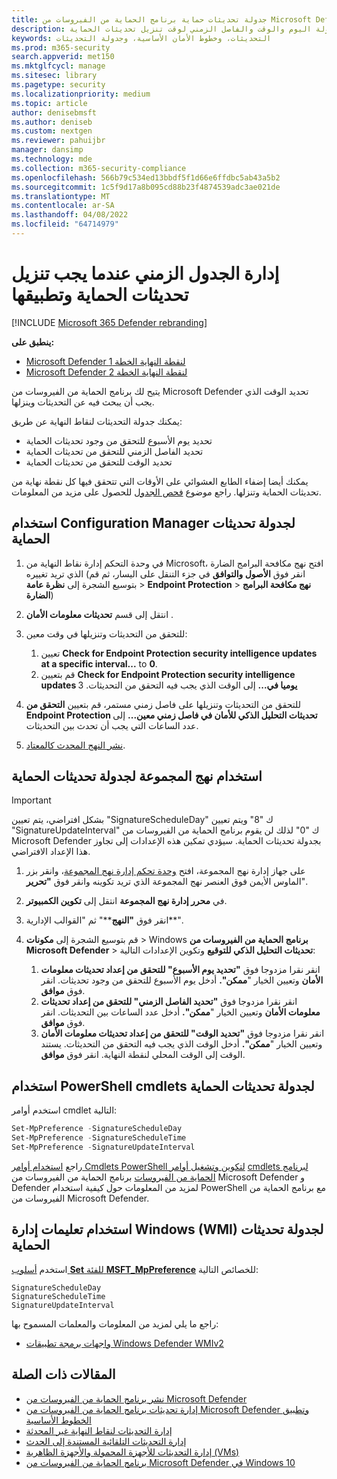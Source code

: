 ```yaml
---
title: جدولة تحديثات حماية برنامج الحماية من الفيروسات من Microsoft Defender
description: جدولة اليوم والوقت والفاصل الزمني لوقت تنزيل تحديثات الحماية
keywords: التحديثات، وخطوط الأمان الأساسية، وجدولة التحديثات
ms.prod: m365-security
search.appverid: met150
ms.mktglfcycl: manage
ms.sitesec: library
ms.pagetype: security
ms.localizationpriority: medium
ms.topic: article
author: denisebmsft
ms.author: deniseb
ms.custom: nextgen
ms.reviewer: pahuijbr
manager: dansimp
ms.technology: mde
ms.collection: m365-security-compliance
ms.openlocfilehash: 566b79c534ed13bbdf5f1d66e6ffdbc5ab43a5b2
ms.sourcegitcommit: 1c5f9d17a8b095cd88b23f4874539adc3ae021de
ms.translationtype: MT
ms.contentlocale: ar-SA
ms.lasthandoff: 04/08/2022
ms.locfileid: "64714979"
---
```

# <a name="manage-the-schedule-for-when-protection-updates-should-be-downloaded-and-applied"></a>إدارة الجدول الزمني عندما يجب تنزيل تحديثات الحماية وتطبيقها

[!INCLUDE [Microsoft 365 Defender rebranding](../../includes/microsoft-defender.md)]


**ينطبق على:**
- [Microsoft Defender لنقطة النهاية الخطة 1](https://go.microsoft.com/fwlink/p/?linkid=2154037)
- [Microsoft Defender لنقطة النهاية الخطة 2](https://go.microsoft.com/fwlink/p/?linkid=2154037)

يتيح لك برنامج الحماية من الفيروسات من Microsoft Defender تحديد الوقت الذي يجب أن يبحث فيه عن التحديثات وينزلها.

يمكنك جدولة التحديثات لنقاط النهاية عن طريق:

- تحديد يوم الأسبوع للتحقق من وجود تحديثات الحماية
- تحديد الفاصل الزمني للتحقق من تحديثات الحماية
- تحديد الوقت للتحقق من تحديثات الحماية

يمكنك أيضا إضفاء الطابع العشوائي على الأوقات التي تتحقق فيها كل نقطة نهاية من تحديثات الحماية وتنزلها. راجع موضوع [فحص الجدول](scheduled-catch-up-scans-microsoft-defender-antivirus.md) للحصول على مزيد من المعلومات.

## <a name="use-configuration-manager-to-schedule-protection-updates"></a>استخدام Configuration Manager لجدولة تحديثات الحماية

1. في وحدة التحكم إدارة نقاط النهاية من Microsoft، افتح نهج مكافحة البرامج الضارة الذي تريد تغييره (انقر فوق **الأصول والتوافق** في جزء التنقل على اليسار، ثم قم بتوسيع الشجرة إلى **نظرة عامة** \> **Endpoint Protection** \> **نهج مكافحة البرامج الضارة**)

2. انتقل إلى قسم **تحديثات معلومات الأمان** .

3. للتحقق من التحديثات وتنزيلها في وقت معين:
      1. تعيين **Check for Endpoint Protection security intelligence updates at a specific interval...** to **0**.
      2. قم بتعيين **Check for Endpoint Protection security intelligence updates يوميا في...** إلى الوقت الذي يجب فيه التحقق من التحديثات.
      3
4. للتحقق من التحديثات وتنزيلها على فاصل زمني مستمر، قم بتعيين **التحقق من Endpoint Protection تحديثات التحليل الذكي للأمان في فاصل زمني معين...** إلى عدد الساعات التي يجب أن تحدث بين التحديثات.

5. [نشر النهج المحدث كالمعتاد](/sccm/protect/deploy-use/endpoint-antimalware-policies#deploy-an-antimalware-policy-to-client-computers).

## <a name="use-group-policy-to-schedule-protection-updates"></a>استخدام نهج المجموعة لجدولة تحديثات الحماية

> [!IMPORTANT]
> بشكل افتراضي، يتم تعيين "SignatureScheduleDay" ك "8" ويتم تعيين "SignatureUpdateInterval" ك "0" لذلك لن يقوم برنامج الحماية من الفيروسات من Microsoft Defender بجدولة تحديثات الحماية.
سيؤدي تمكين هذه الإعدادات إلى تجاوز هذا الإعداد الافتراضي.

1. على جهاز إدارة نهج المجموعة، افتح [وحدة تحكم إدارة نهج المجموعة](/previous-versions/windows/it-pro/windows-server-2008-R2-and-2008/cc731212(v=ws.11))، وانقر بزر الماوس الأيمن فوق العنصر نهج المجموعة الذي تريد تكوينه وانقر فوق **"تحرير**".

2. في **محرر إدارة نهج المجموعة** انتقل إلى **تكوين الكمبيوتر**.

3. انقر فوق **"النهج****" ثم "القوالب الإدارية**".

4. قم بتوسيع الشجرة إلى **مكونات** \> Windows **برنامج الحماية من الفيروسات من Microsoft Defender** \> **تحديثات التحليل الذكي للتوقيع** وتكوين الإعدادات التالية:

    1. انقر نقرا مزدوجا فوق **"تحديد يوم الأسبوع" للتحقق من إعداد تحديثات معلومات الأمان** وتعيين الخيار "**ممكن".** أدخل يوم الأسبوع للتحقق من وجود تحديثات. انقر فوق **موافق**.
    2. انقر نقرا مزدوجا فوق **"تحديد الفاصل الزمني" للتحقق من إعداد تحديثات معلومات الأمان** وتعيين الخيار "**ممكن".** أدخل عدد الساعات بين التحديثات. انقر فوق **موافق**.
    3. انقر نقرا مزدوجا فوق **"تحديد الوقت" للتحقق من إعداد تحديثات معلومات الأمان** وتعيين الخيار "**ممكن".** أدخل الوقت الذي يجب فيه التحقق من التحديثات. يستند الوقت إلى الوقت المحلي لنقطة النهاية. انقر فوق **موافق**.

## <a name="use-powershell-cmdlets-to-schedule-protection-updates"></a>استخدام PowerShell cmdlets لجدولة تحديثات الحماية

استخدم أوامر cmdlet التالية:

```PowerShell
Set-MpPreference -SignatureScheduleDay
Set-MpPreference -SignatureScheduleTime
Set-MpPreference -SignatureUpdateInterval
```

راجع [استخدام أوامر Cmdlets PowerShell لتكوين وتشغيل أوامر](use-powershell-cmdlets-microsoft-defender-antivirus.md) [cmdlets لبرنامج الحماية من الفيروسات](/powershell/module/defender/) برنامج الحماية من الفيروسات من Microsoft Defender و Defender لمزيد من المعلومات حول كيفية استخدام PowerShell مع برنامج الحماية من الفيروسات من Microsoft Defender.

## <a name="use-windows-management-instruction-wmi-to-schedule-protection-updates"></a>استخدام تعليمات إدارة Windows (WMI) لجدولة تحديثات الحماية

استخدم [أسلوب **Set** للفئة **MSFT_MpPreference**](/previous-versions/windows/desktop/legacy/dn455323(v=vs.85)) للخصائص التالية:

```WMI
SignatureScheduleDay
SignatureScheduleTime
SignatureUpdateInterval
```

راجع ما يلي لمزيد من المعلومات والمعلمات المسموح بها:

- [واجهات برمجة تطبيقات Windows Defender WMIv2](/previous-versions/windows/desktop/defender/windows-defender-wmiv2-apis-portal)

## <a name="related-articles"></a>المقالات ذات الصلة

- [نشر برنامج الحماية من الفيروسات من Microsoft Defender](deploy-manage-report-microsoft-defender-antivirus.md)
- [إدارة تحديثات برنامج الحماية من الفيروسات من Microsoft Defender وتطبيق الخطوط الأساسية](manage-updates-baselines-microsoft-defender-antivirus.md)
- [إدارة التحديثات لنقاط النهاية غير المحدثة](manage-outdated-endpoints-microsoft-defender-antivirus.md)
- [إدارة التحديثات التلقائية المستندة إلى الحدث](manage-event-based-updates-microsoft-defender-antivirus.md)
- [إدارة التحديثات للأجهزة المحمولة والأجهزة الظاهرية (VMs)](manage-updates-mobile-devices-vms-microsoft-defender-antivirus.md)
- [برنامج الحماية من الفيروسات من Microsoft Defender في Windows 10](microsoft-defender-antivirus-in-windows-10.md)
